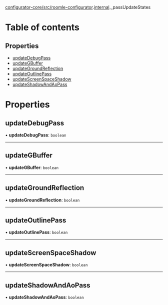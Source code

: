 [configurator-core/src/roomle-configurator](../modules/configurator_core_src_roomle_configurator.md).[internal](../modules/configurator_core_src_roomle_configurator._internal_.md)._passUpdateStates

# Table of contents

## Properties

- [updateDebugPass](configurator_core_src_roomle_configurator._internal_._passUpdateStates.md#updatedebugpass)
- [updateGBuffer](configurator_core_src_roomle_configurator._internal_._passUpdateStates.md#updategbuffer)
- [updateGroundReflection](configurator_core_src_roomle_configurator._internal_._passUpdateStates.md#updategroundreflection)
- [updateOutlinePass](configurator_core_src_roomle_configurator._internal_._passUpdateStates.md#updateoutlinepass)
- [updateScreenSpaceShadow](configurator_core_src_roomle_configurator._internal_._passUpdateStates.md#updatescreenspaceshadow)
- [updateShadowAndAoPass](configurator_core_src_roomle_configurator._internal_._passUpdateStates.md#updateshadowandaopass)

# Properties

## updateDebugPass

• **updateDebugPass**: `boolean`

___

## updateGBuffer

• **updateGBuffer**: `boolean`

___

## updateGroundReflection

• **updateGroundReflection**: `boolean`

___

## updateOutlinePass

• **updateOutlinePass**: `boolean`

___

## updateScreenSpaceShadow

• **updateScreenSpaceShadow**: `boolean`

___

## updateShadowAndAoPass

• **updateShadowAndAoPass**: `boolean`
